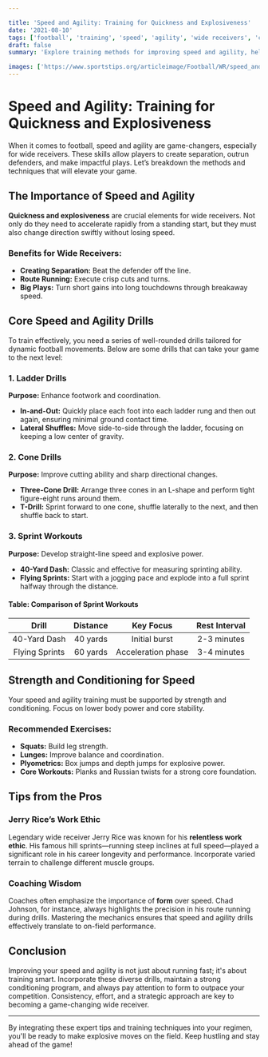 ```yaml
---

title: 'Speed and Agility: Training for Quickness and Explosiveness'
date: '2021-08-10'
tags: ['football', 'training', 'speed', 'agility', 'wide receivers', 'coaching', 'workouts', 'sports science', 'performance']
draft: false
summary: 'Explore training methods for improving speed and agility, helping wide receivers to gain an edge over defenders.'

images: ['https://www.sportstips.org/articleimage/Football/WR/speed_and_agility_training_for_quickness_and_explosiveness.webp']
---
```


# Speed and Agility: Training for Quickness and Explosiveness

When it comes to football, speed and agility are game-changers, especially for wide receivers. These skills allow players to create separation, outrun defenders, and make impactful plays. Let’s breakdown the methods and techniques that will elevate your game.

## The Importance of Speed and Agility

**Quickness and explosiveness** are crucial elements for wide receivers. Not only do they need to accelerate rapidly from a standing start, but they must also change direction swiftly without losing speed.

### Benefits for Wide Receivers:

- **Creating Separation:** Beat the defender off the line.
- **Route Running:** Execute crisp cuts and turns.
- **Big Plays:** Turn short gains into long touchdowns through breakaway speed.

## Core Speed and Agility Drills

To train effectively, you need a series of well-rounded drills tailored for dynamic football movements. Below are some drills that can take your game to the next level:

### 1. Ladder Drills

**Purpose:** Enhance footwork and coordination.
- **In-and-Out:** Quickly place each foot into each ladder rung and then out again, ensuring minimal ground contact time.
- **Lateral Shuffles:** Move side-to-side through the ladder, focusing on keeping a low center of gravity.

### 2. Cone Drills

**Purpose:** Improve cutting ability and sharp directional changes.
- **Three-Cone Drill:** Arrange three cones in an L-shape and perform tight figure-eight runs around them.
- **T-Drill:** Sprint forward to one cone, shuffle laterally to the next, and then shuffle back to start.

### 3. Sprint Workouts

**Purpose:** Develop straight-line speed and explosive power.
- **40-Yard Dash:** Classic and effective for measuring sprinting ability.
- **Flying Sprints:** Start with a jogging pace and explode into a full sprint halfway through the distance.

#### Table: Comparison of Sprint Workouts

| Drill           | Distance | Key Focus         | Rest Interval    |
|:---------------:|:--------:|:-----------------:|:----------------:|
| 40-Yard Dash    | 40 yards | Initial burst     | 2-3 minutes      |
| Flying Sprints  | 60 yards | Acceleration phase| 3-4 minutes      |

## Strength and Conditioning for Speed

Your speed and agility training must be supported by strength and conditioning. Focus on lower body power and core stability.

### Recommended Exercises:

- **Squats:** Build leg strength.
- **Lunges:** Improve balance and coordination.
- **Plyometrics:** Box jumps and depth jumps for explosive power.
- **Core Workouts:** Planks and Russian twists for a strong core foundation.

## Tips from the Pros

### Jerry Rice’s Work Ethic

Legendary wide receiver Jerry Rice was known for his **relentless work ethic**. His famous hill sprints—running steep inclines at full speed—played a significant role in his career longevity and performance. Incorporate varied terrain to challenge different muscle groups.

### Coaching Wisdom

Coaches often emphasize the importance of **form** over speed. Chad Johnson, for instance, always highlights the precision in his route running during drills. Mastering the mechanics ensures that speed and agility drills effectively translate to on-field performance.

## Conclusion

Improving your speed and agility is not just about running fast; it's about training smart. Incorporate these diverse drills, maintain a strong conditioning program, and always pay attention to form to outpace your competition. Consistency, effort, and a strategic approach are key to becoming a game-changing wide receiver.

---

By integrating these expert tips and training techniques into your regimen, you'll be ready to make explosive moves on the field. Keep hustling and stay ahead of the game!
```